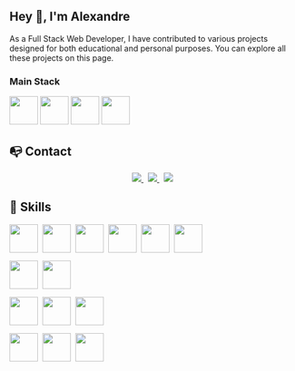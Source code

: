 ## Hey 👋, I'm Alexandre

As a Full Stack Web Developer, I have contributed to various projects designed for both educational and personal purposes. You can explore all these projects on this page.

### Main Stack

<p>
  <img src="icons/MongoDB.svg" style="width: 50px">
  <img src="icons/ExpressJS-Dark.svg" style="width: 50px">
  <img src="icons/React-Dark.svg" style="width: 50px">
  <img src="icons/NodeJS-Dark.svg" style="width: 50px">
</p>

## 📭 Contact

<p align="center">
  <a href="https://www.linkedin.com/in/alexandre-p-viegas/">
    <img src="https://img.shields.io/badge/LinkedIn-0A66C2?style=for-the-badge&logo=linkedin&logoColor=white" />
  </a>
  <span>&nbsp;</span>
  <a href="mailto:alexandre_viegas@icloud.com">
    <img src="https://img.shields.io/badge/-EMAIL-ffffff?style=for-the-badge&logo=icloud" />
  </a>
  <span>&nbsp;</span>
  <a href="https://portfolio-gamma-coral-85.vercel.app/">
    <img src="https://img.shields.io/badge/alexandreviegas.com-000000?style=for-the-badge&logo=react&logoColor=white" />
  </a>
</p>

## 🚀 Skills

<p style="display: flex; gap: 0.5rem;">
  <img src="icons/TypeScript.svg" style="width: 50px">
  <img src="icons/Sass.svg" style="width: 50px">
  <img src="icons/HTML.svg" style="width: 50px">
  <img src="icons/CSS.svg" style="width: 50px">
  <img src="icons/Bootstrap.svg" style="width: 50px">
  <img src="icons/TailwindCSS-Light.svg" style="width: 50px">
</p>

<p style="display: flex; gap: 0.5rem;">
  <img src="icons/Symfony-Dark.svg" style="width: 50px">
  <img src="icons/PHP-Dark.svg" style="width: 50px">
</p>

<p style="display: flex; gap: 0.5rem;">
  <img src="icons/PostgreSQL-Dark.svg" style="width: 50px">
  <img src="icons/MySQL-Dark.svg" style="width: 50px">
  <img src="icons/MariaDB.png" style="width: 50px">
</p>

<p style="display: flex; gap: 0.5rem;">
  <img src="icons/Git.svg" style="width: 50px">
  <img src="icons/Docker.svg" style="width: 50px">
  <img src="icons/Figma-Light.svg" style="width: 50px">
</p>
